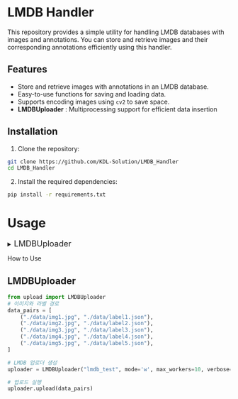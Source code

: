 # LMDB Handler

This repository provides a simple utility for handling LMDB databases with images and annotations. You can store and retrieve images and their corresponding annotations efficiently using this handler.

## Features

- Store and retrieve images with annotations in an LMDB database.
- Easy-to-use functions for saving and loading data.
- Supports encoding images using `cv2` to save space.
- **LMDBUploader** : Multiprocessing support for efficient data insertion

## Installation

1. Clone the repository:

```bash
git clone https://github.com/KDL-Solution/LMDB_Handler
cd LMDB_Handler
```
2. Install the required dependencies:
```bash
pip install -r requirements.txt
```

# Usage
<details>
<summary>
 <font size="+1">LMDBUploader</font>
</summary>

</details>


How to Use 


## LMDBUploader 

```python
from upload import LMDBUploader
# 이미지와 라벨 경로
data_pairs = [
    ("./data/img1.jpg", "./data/label1.json"),
    ("./data/img2.jpg", "./data/label2.json"),
    ("./data/img3.jpg", "./data/label3.json"),
    ("./data/img4.jpg", "./data/label4.json"),
    ("./data/img5.jpg", "./data/label5.json"),
]

# LMDB 업로더 생성
uploader = LMDBUploader("lmdb_test", mode='w', max_workers=10, verbose=True)

# 업로드 실행
uploader.upload(data_pairs)